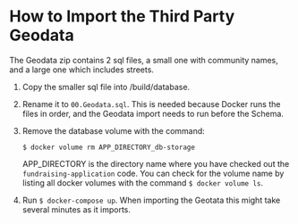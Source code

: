 # How to Import the Third Party Geodata

The Geodata zip contains 2 sql files, a small one with community names, and a large one which includes streets.

1. Copy the smaller sql file into /build/database.
2. Rename it to `00.Geodata.sql`. This is needed because Docker runs the files in order, and the Geodata import needs to run before the Schema.
3. Remove the database volume with the command:
   
   ```$ docker volume rm APP_DIRECTORY_db-storage```
   
   APP_DIRECTORY is the directory name where you have checked out the `fundraising-application` code. You can check for the volume name by listing all docker volumes with the command `$ docker volume ls`.
4. Run `$ docker-compose up`. When importing the Geotata this might take several minutes as it imports.